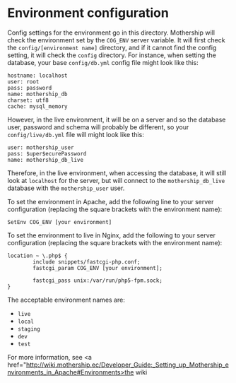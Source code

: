# Environment configuration

Config settings for the environment go in this directory. Mothership will check the environment set by the `COG_ENV`
server variable. It will first check the `config/[environment name]` directory, and if it cannot find the config
setting, it will check the `config` directory. For instance, when setting the database, your base `config/db.yml` config file
might look like this:

    hostname: localhost
    user: root
    pass: password
    name: mothership_db
    charset: utf8
    cache: mysql_memory

However, in the live environment, it will be on a server and so the database user, password and schema will probably
be different, so your `config/live/db.yml` file will might look like this:

    user: mothership_user
    pass: $uper$ecurePassword
    name: mothership_db_live

Therefore, in the live environment, when accessing the database, it will still look at `localhost` for the server,
but will connect to the `mothership_db_live` database with the `mothership_user` user.

To set the environment in Apache, add the following line to your server configuration (replacing the square brackets with the environment name):

    SetEnv COG_ENV [your environment]

To set the environment to live in Nginx, add the following to your server configuration (replacing the square brackets with the environment name):

    location ~ \.php$ {
            include snippets/fastcgi-php.conf;
            fastcgi_param COG_ENV [your environment];

            fastcgi_pass unix:/var/run/php5-fpm.sock;
    }

The acceptable environment names are:

+ `live`
+ `local`
+ `staging`
+ `dev`
+ `test`

For more information, see <a href="http://wiki.mothership.ec/Developer_Guide:_Setting_up_Mothership_environments_in_Apache#Environments>the wiki</a>